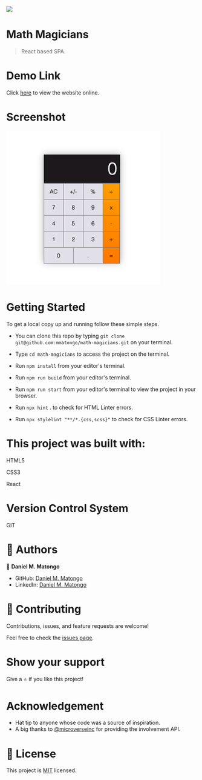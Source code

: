 ![](https://img.shields.io/badge/Microverse-blueviolet)

# Math Magicians

> React based SPA.  

# Demo Link

Click [here](https://mmatongo.github.io/math-magicians) to view the website online.

# Screenshot

![Image of the desktop view](./img/1.png)

# Getting Started

To get a local copy up and running follow these simple steps.

- You can clone this repo by typing `git clone git@github.com:mmatongo/math-magicians.git` on your terminal.

- Type `cd math-magicians` to access the project on the terminal.
  
- Run `npm install` from your editor's terminal.

- Run `npm run build` from your editor's terminal.

- Run `npm run start` from your editor's terminal to view the project in your browser.

- Run `npx hint` . to check for HTML Linter errors.

- Run `npx stylelint "**/*.{css,scss}"` to check for CSS Linter errors.


# This project was built with:

HTML5

CSS3

React


# Version Control System

GIT

# 👤 Authors


👤 **Daniel M. Matongo**

- GitHub: [Daniel M. Matongo](https://github.com/mmatongo)
- LinkedIn: [Daniel M. Matongo](https://linkedin.com/in/mmatongo)


# 🤝 Contributing

Contributions, issues, and feature requests are welcome!

Feel free to check the [issues page](https://github.com/mmatongo/math-magicians/issues).

# Show your support

Give a ⭐️ if you like this project!

# Acknowledgement
- Hat tip to anyone whose code was a source of inspiration.
- A big thanks to [@microverseinc](https://github.com/microverseinc) for providing the involvement API.

# 📝 License

This project is [MIT](./MIT.md) licensed.
